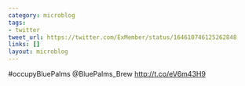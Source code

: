```yaml
---
category: microblog
tags:
- twitter
tweet_url: https://twitter.com/ExMember/status/164610746125262848
links: []
layout: microblog
---
```

#occupyBluePalms @BluePalms_Brew http://t.co/eV6m43H9
